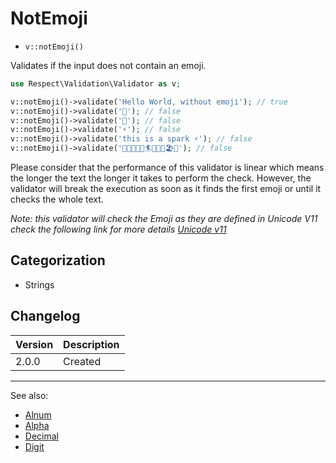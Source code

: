 # NotEmoji

- `v::notEmoji()`

Validates if the input does not contain an emoji.

```php
use Respect\Validation\Validator as v;

v::notEmoji()->validate('Hello World, without emoji'); // true
v::notEmoji()->validate('🍕'); // false
v::notEmoji()->validate('🎈'); // false
v::notEmoji()->validate('⚡'); // false
v::notEmoji()->validate('this is a spark ⚡'); // false
v::notEmoji()->validate('🌊🌊🌊🌊🌊🏄🌊🌊🌊🏖🌴'); // false
```

Please consider that the performance of this validator is linear which
means the longer the text the longer it takes to perform the check.
However, the validator will break the execution as soon as it finds the
first emoji or until it checks the whole text.

*Note: this validator will check the Emoji as they are defined in
Unicode V11 check the following link for more details
[Unicode v11](https://unicode.org/emoji/charts/full-emoji-list.html)*

## Categorization

- Strings

## Changelog

Version | Description
--------|-------------
  2.0.0 | Created

***
See also:

- [Alnum](Alnum.md)
- [Alpha](Alpha.md)
- [Decimal](Decimal.md)
- [Digit](Digit.md)
